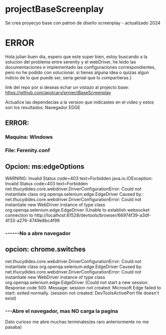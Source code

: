 # projectBaseScreenplay
Se crea proyecyo base con patron de diseño screenplay  - actualizado 2024

# ERROR

Hola julian buen dia, espero que este super bien, estoy buscando a la solucion del problema entre serenity y el webDriver, he leido las documentaciones e implementado las configuraciones correspondientes, pero no he podido con solucionar. si tienes alguna idea o quizas algun indicio de lo que puede ser, seria genial que lo compartieras.}

link del repo por si deseas echar un vistazo al projecto base:  https://github.com/apolcarv/projectBaseScreenplay

Actualice las dependecias a la version que indicastes en el video y estos son los resultados:
Navegador EDGE

## ERROR:

### Maquina: Windows

### File:   Ferenity.conf


## Opcion:    ms:edgeOptions

WARNING: Invalid Status code=403 text=Forbidden
java.io.IOException: Invalid Status code=403 text=Forbidden
net.thucydides.core.webdriver.DriverConfigurationError: Could not instantiate class org.openqa.selenium.edge.EdgeDriver
Caused by: net.thucydides.core.webdriver.DriverConfigurationError: Could not instantiate new WebDriver instance of type class org.openqa.selenium.edge.EdgeDriver (Unable to establish websocket connection to http://localhost:61528/devtools/browser/66974f39-a3df-4f33-a276-4749e8bc4f99
### ------No a abre navegador

## opcion:  chrome.switches
net.thucydides.core.webdriver.DriverConfigurationError: Could not instantiate class org.openqa.selenium.edge.EdgeDriver
Caused by: net.thucydides.core.webdriver.DriverConfigurationError: Could not instantiate new WebDriver instance of type class org.openqa.selenium.edge.EdgeDriver (Could not start a new session. Response code 500. Message: session not created: Microsoft Edge failed to start: exited normally.
(session not created: DevToolsActivePort file doesn't exist)
### ---Abre el navegador, mas NO carga la pagina
Dato curioso me abre muchas terminales(es raro anteriormente no me pasaba)